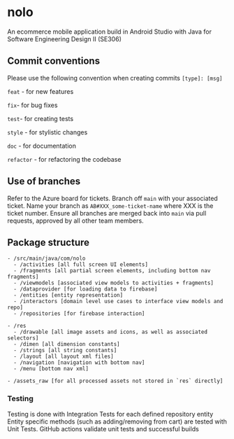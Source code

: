 # nolo
An ecommerce mobile application build in Android Studio with Java for Software Engineering Design II (SE306)

## Commit conventions
Please use the following convention when creating commits `[type]: [msg]`

`feat` - for new features

`fix`- for bug fixes

`test`- for creating tests

`style` - for stylistic changes

`doc` - for documentation

`refactor` - for refactoring the codebase

## Use of branches
Refer to the Azure board for tickets. Branch off `main` with your associated ticket. Name your branch as `AB#XXX_some-ticket-name` where XXX is the ticket number. Ensure all branches are merged back into `main` via pull requests, approved by all other team members.


## Package structure
```
- /src/main/java/com/nolo
  - /activities [all full screen UI elements]
  - /fragments [all partial screen elements, including bottom nav fragments]
  - /viewmodels [associated view models to activities + fragments]
  - /dataprovider [for loading data to firebase]
  - /entities [entity representation]
  - /interactors [domain level use cases to interface view models and repo]
  - /repositories [for firebase interaction]
 
- /res
  - /drawable [all image assets and icons, as well as associated selectors]
  - /dimen [all dimension constants]
  - /strings [all string constants]
  - /layout [all layout xml files]
  - /navigation [navigation with bottom nav]
  - /menu [bottom nav xml]
  
- /assets_raw [for all processed assets not stored in `res` directly]
```

### Testing
Testing is done with Integration Tests for each defined repository entity
Entity specific methods (such as adding/removing from cart) are tested with Unit Tests.
GitHub actions validate unit tests and successful builds

